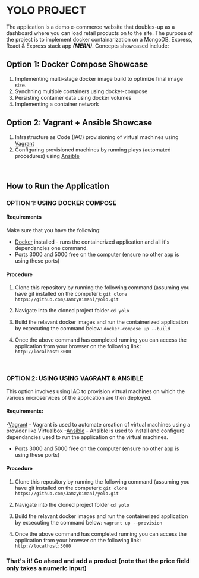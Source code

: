 # YOLO PROJECT
The application is a demo e-commerce website that doubles-up as a dashboard where you can load retail products on to the site. The purpose of the project is to implement docker containarization on a MongoDB, Express, React & Express stack app ***(MERN)***. Concepts showcased include:

## Option 1: Docker Compose Showcase
1. Implementing multi-stage docker image build to optimize final image size. 
2. Synchning multiple containers using docker-compose
3. Persisting container data using docker volumes
4. Implementing a container network 

## Option 2: Vagrant + Ansible Showcase
1. Infrastructure as Code (IAC) provisioning of virtual machines using [Vagrant](https://www.vagrantup.com/)
2. Configuring provisioned machines by running plays (automated procedures) using [Ansible](https://www.ansible.com/)

<br>

## How to Run the Application
### OPTION 1: USING DOCKER COMPOSE

#### Requirements
Make sure that you have the following:
- [Docker](https://docs.docker.com/desktop/) installed - runs the containerized application and all it's dependancies one command.
- Ports 3000 and 5000 free on the computer (ensure no other app is using these ports)

#### Procedure
 1. Clone this repository by running the following command (assuming you have git installed on the computer):
    `git clone https://github.com/JamzyKimani/yolo.git`
     <br>

 2. Navigate into the cloned project folder
    `cd yolo`
    <br>

 
 3. Build the relavant docker images and run the containerized application by excecuting the command below: 
    `docker-compose up --build`
    <br>


 4. Once the above command has completed running you can access the application from your browser on the following link: 
     `http://localhost:3000`
<br>

### OPTION 2: USING USING VAGRANT & ANSIBLE
This option involves using IAC to provision virtual machines on which the various microservices of the application are then deployed.  

#### Requirements: 
-[Vagrant](https://www.vagrantup.com/) - Vagrant is used to automate creation of virtual machines using a provider like Virtualbox
-[Ansible](https://www.ansible.com/) - Ansible is used to install and configure dependancies used to run the application on the virtual machines.
- Ports 3000 and 5000 free on the computer (ensure no other app is using these ports)

#### Procedure
 1. Clone this repository by running the following command (assuming you have git installed on the computer):
    `git clone https://github.com/JamzyKimani/yolo.git`
     <br>

 2. Navigate into the cloned project folder
    `cd yolo`
    <br>

 
 3. Build the relavant docker images and run the containerized application by excecuting the command below: 
    `vagrant up --provision`
    <br>


 4. Once the above command has completed running you can access the application from your browser on the following link: 
     `http://localhost:3000`


 ### That's it! Go ahead and add a product (note that the price field only takes a numeric input)